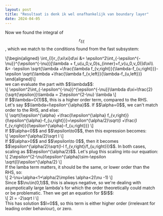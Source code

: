 ```yaml
---
layout: post
title: "Resultaat is denk ik wel onafhankelijk van boundary layer"
date: 2024-04-05
---
```

Now we found the integral of $$r_{\xi\xi}$$, which we match to the conditions found from the fast subsystem:
<div>\[\begin{aligned}
\int_{I}r_{\xi\xi}d\xi &= \epsilon^2\int_{-\epsilon^{-\nu}}^{\epsilon^{-\nu}}[\lambda  + f_u(u_0,v_0)s_{inner}+f_v(u_0,v_0)]d\xi\\
&= -\epsilon \sqrt{\lambda +\frac{\lambda f_{v,right}}{\lambda-f_{u,right}}}-\epsilon \sqrt{\lambda +\frac{\lambda f_{v,left}}{\lambda-f_{u,left}}}
\end{aligned}\]</div>
we can evaluate the part with $$\lambda$$:
<div>\[
\epsilon^2\int_{-\epsilon^{-\nu}}^{\epsilon^{-\nu}}\lambda d\xi=\frac{2}{\sqrt{\epsilon}}\lambda  = 2\epsilon^{2-\nu} \lambda
\]</div>
If $$\lambda=O(1)$$, this is a higher order term, compared to the RHS. Let's say $$\lambda=l\epsilon^{\alpha}$$. If $$\alpha=0$$, we can't match order to the RHS, and else:
<div>\[
\sqrt{l\epsilon^{\alpha} +\frac{l\epsilon^{\alpha} f_{v,right}}{l\epsilon^{\alpha}-f_{u,right}}}=\epsilon^{\alpha/2}\sqrt{l +\frac{l f_{v,right}}{l\epsilon^{\alpha}-f_{u,right}}}
\]</div>
If $$\alpha<0$$ and $$\epsilon\to0$$, then this expression becomes:
<div>\[
\epsilon^{\alpha/2}\sqrt l
\]</div>
If $$\alpha>0$$ and $$\epsilon\to 0$$, then it becomes $$\epsilon^{\alpha/2}\sqrt{l-l f_{v,right}/f_{u,right})}$$. In both cases, scaling as $$\epsilon^{\alpha/2}$$. Let's plug this scaling into our equation:
<div>\[
2\epsilon^{2-\nu}l\epsilon^{\alpha}\sim-\epsilon \sqrt{l}\epsilon^{\alpha/2}
\]</div>
If the lamba term matters, it should be the same, or lower order than the RHS, so:
<div>\[
2-\nu+\alpha<1+\alpha/2\implies \alpha<2(\nu -1)
\]</div>
Since $$\nu\in(0,1)$$, this is always negative, so we're dealing with asympotically large lambda's for which the order theoretically could match or be problematic. Then we get an equation for $$l$$:
<div>\[
2l = -2\sqrt l
\]</div>
This has solution $$l=0$$, so this term is either higher order (irrelevant for leading order behaviour), or zero. 